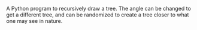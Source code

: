 A Python program to recursively draw a tree. The angle can be changed to get a different tree, and can be randomized to create a tree closer to what one may see in nature.
